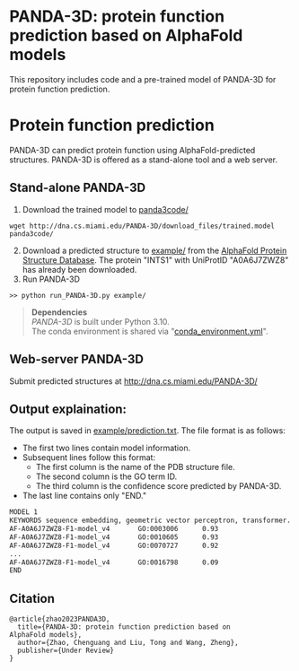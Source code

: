
# PANDA-3D: protein function prediction based on AlphaFold models

This repository includes code and a pre-trained model of PANDA-3D for protein function prediction.

# Protein function prediction
PANDA-3D can predict protein function using AlphaFold-predicted structures. PANDA-3D is offered as a stand-alone tool and a web server.

## Stand-alone PANDA-3D
1. Download the trained model to [panda3code/](panda3code/)
```
wget http://dna.cs.miami.edu/PANDA-3D/download_files/trained.model panda3code/
```
2. Download a predicted structure to [example/](example/) from the [AlphaFold Protein Structure Database](https://alphafold.ebi.ac.uk/). The protein "INTS1" with UniProtID "A0A6J7ZWZ8" has already been downloaded.
3. Run PANDA-3D
```
>> python run_PANDA-3D.py example/
```

>**Dependencies**  
>*PANDA-3D* is built under Python 3.10.  
>The conda environment is shared via "[conda_environment.yml](conda_environment.yml)".

## Web-server PANDA-3D
Submit predicted structures at
http://dna.cs.miami.edu/PANDA-3D/

## Output explaination:
The output is saved in [example/prediction.txt](example/prediction.txt). The file format is as follows:  
- The first two lines contain model information.  
- Subsequent lines follow this format:  
  - The first column is the name of the PDB structure file.  
  - The second column is the GO term ID.  
  - The third column is the confidence score predicted by PANDA-3D.  
- The last line contains only "END."
```txt
MODEL 1
KEYWORDS sequence embedding, geometric vector perceptron, transformer.
AF-A0A6J7ZWZ8-F1-model_v4       GO:0003006      0.93
AF-A0A6J7ZWZ8-F1-model_v4       GO:0010605      0.93
AF-A0A6J7ZWZ8-F1-model_v4       GO:0070727      0.92
...
AF-A0A6J7ZWZ8-F1-model_v4       GO:0016798      0.09
END
```
## Citation
```
@article{zhao2023PANDA3D,
  title={PANDA-3D: protein function prediction based on
AlphaFold models},
  author={Zhao, Chenguang and Liu, Tong and Wang, Zheng},
  publisher={Under Review}
}
```